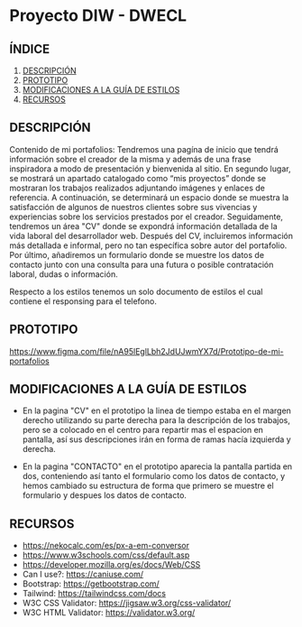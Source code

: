 # Proyecto DIW - DWECL

## ÍNDICE
1. [DESCRIPCIÓN](#id1)
2. [PROTOTIPO](#id2)
3. [MODIFICACIONES A LA GUÍA DE ESTILOS](#id3)
4. [RECURSOS](#id4)

## DESCRIPCIÓN<a name="id1"></a>
Contenido de mi portafolios:
Tendremos una pagína de inicio que tendrá información sobre el creador
de la misma y además de una frase inspiradora a modo de presentación y bienvenida
al sitio.
En segundo lugar, se mostrará un apartado catalogado como “mis proyectos” donde se
mostraran los trabajos realizados adjuntando imágenes y enlaces de referencia. A
continuación, se determinará un espacio donde se muestra la satisfacción de algunos
de nuestros clientes sobre sus vivencias y experiencias sobre los servicios prestados
por el creador.
Seguidamente, tendremos un área "CV" donde se expondrá información detallada de la vida
laboral del desarrollador web. Después del CV, incluiremos información más detallada
e informal, pero no tan específica sobre autor del portafolio. Por último, añadiremos un formulario donde se muestre los datos de contacto junto con una consulta para una futura o posible contratación laboral, dudas o información.

Respecto a los estilos tenemos un solo documento de estilos el cual contiene
el responsing para el telefono.

## PROTOTIPO<a name="id2"></a>
https://www.figma.com/file/nA95lEglLbh2JdUJwmYX7d/Prototipo-de-mi-portafolios

## MODIFICACIONES A LA GUÍA DE ESTILOS<a name="id3"></a>

- En la pagina "CV" en el prototipo la linea de tiempo estaba en el margen
   derecho utilizando  su parte derecha para la descripción de los trabajos,
   pero se a colocado en el centro para repartir mas el espacion en pantalla,
   así sus descripciones irán en forma de ramas hacía izquierda y derecha.

- En la pagina "CONTACTO" en el prototipo aparecia la pantalla partida en dos,
   conteniendo así tanto el formulario como los datos de contacto, y hemos cambiado
   su estructura de forma que primero se muestre el formulario y despues los datos
   de contacto.

## RECURSOS<a name="id4"></a>

- https://nekocalc.com/es/px-a-em-conversor
- https://www.w3schools.com/css/default.asp
- https://developer.mozilla.org/es/docs/Web/CSS
- Can I use?: https://caniuse.com/
- Bootstrap: https://getbootstrap.com/
- Tailwind: https://tailwindcss.com/docs
- W3C CSS Validator: https://jigsaw.w3.org/css-validator/
- W3C HTML Validator: https://validator.w3.org/
